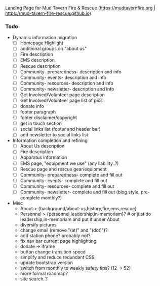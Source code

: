 Landing Page for Mud Tavern Fire & Rescue (https://mudtavernfire.org | https://mud-tavern-fire-rescue.github.io)


### Todo
- Dynamic information migration
  - [ ] Homepage Highlight
  - [ ] additional groups on "about us"
  - [ ] Fire description
  - [ ] EMS description
  - [ ] Rescue description
  - [ ] Community- preparedness- description and info
  - [ ] Community- events- description and info
  - [ ] Community- resources- description and info
  - [ ] Community- newsletter- description and info
  - [ ] Get Involved/Volunteer page description
  - [ ] Get Involved/Volunteer page list of pics
  - [ ] donate info
  - [ ] footer paragraph
  - [ ] footer disclaimer/copyright
  - [ ] get in touch section
  - [ ] social links list (footer and header bar)
  - [ ] add newsletter to social links list
- Information completion and refining
  - [ ] About Us description
  - [ ] Fire description
  - [ ] Apparatus information
  - [ ] EMS page, "equipment we use" (any liability..?)
  - [ ] Rescue page and rescue gear/equipment
  - [ ] Community- preparedness- complete and fill out
  - [ ] Community- events- complete and fill out
  - [ ] Community- resources- complete and fill out
  - [ ] Community- newsletter- complete and fill out (blog style, pre-complete monthly?)
- Misc
  - About > {background/about-us,history,fire,ems,rescue}
  - Personnel > {personnel,leadership,in-memoriam}?  # or just do leadership,in-memoriam and put it under About
  - diversify pictures
  - change email (remove "(at)" and "(dot)")?
  - add station phone? probably not?
  - fix nav bar current page highlighting
  - donate -> iframe
  - button change transition speed
  - simplify and reduce redundant CSS
  - update bootstrap version
  - switch from monthly to weekly safety tips? (12 -> 52)
  - more formal roadmap?
  - site search..?